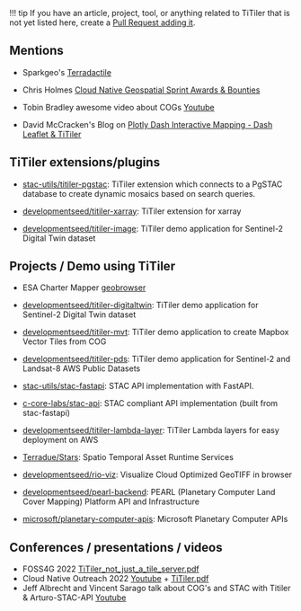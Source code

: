 

!!! tip
    If you have an article, project, tool, or anything related to TiTiler that is not yet listed here, create a [Pull Request adding it](https://github.com/developmentseed/titiler/edit/main/docs/external-links.md).

## Mentions

* Sparkgeo's [Terradactile](https://sparkgeo.com/blog/terradactile-generate-cogs-from-aws-terrain-tiles/)

* Chris Holmes [Cloud Native Geospatial Sprint Awards & Bounties](https://medium.com/radiant-earth-insights/cloud-native-geospatial-sprint-awards-bounties-4f929727aa9c)

* Tobin Bradley awesome video about COGs [Youtube](https://www.youtube.com/watch?v=Ix-4L2dRmRg)

* David McCracken's Blog on [Plotly Dash Interactive Mapping - Dash Leaflet & TiTiler](https://www.pywram.com/t/blog-plotly-dash-interactive-mapping-dash-leaflet-titiler/287)

## TiTiler extensions/plugins

* [stac-utils/titiler-pgstac](https://github.com/stac-utils/titiler-pgstac): TiTiler extension which connects to a PgSTAC database to create dynamic mosaics based on search queries.

* [developmentseed/titiler-xarray](https://github.com/developmentseed/titiler-xarray): TiTiler extension for xarray

* [developmentseed/titiler-image](https://github.com/developmentseed/titiler-image): TiTiler demo application for Sentinel-2 Digital Twin dataset


## Projects / Demo using TiTiler

* ESA Charter Mapper [geobrowser](https://docs.charter.uat.esaportal.eu/webPortal/geobrowser/titiler/)

* [developmentseed/titiler-digitaltwin](https://github.com/developmentseed/titiler-digitaltwin): TiTiler demo application for Sentinel-2 Digital Twin dataset

* [developmentseed/titiler-mvt](https://github.com/developmentseed/titiler-mvt): TiTiler demo application to create Mapbox Vector Tiles from COG

* [developmentseed/titiler-pds](https://github.com/developmentseed/titiler-pds): TiTiler demo application for Sentinel-2 and Landsat-8 AWS Public Datasets

* [stac-utils/stac-fastapi](https://github.com/stac-utils/stac-fastapi): STAC API implementation with FastAPI.

* [c-core-labs/stac-api](https://github.com/c-core-labs/stac-api): STAC compliant API implementation (built from stac-fastapi)

* [developmentseed/titiler-lambda-layer](https://github.com/developmentseed/titiler-lambda-layer): TiTiler Lambda layers for easy deployment on AWS

* [Terradue/Stars](https://github.com/Terradue/Stars): Spatio Temporal Asset Runtime Services

* [developmentseed/rio-viz](https://github.com/developmentseed/rio-viz): Visualize Cloud Optimized GeoTIFF in browser

* [developmentseed/pearl-backend](https://github.com/developmentseed/pearl-backend): PEARL (Planetary Computer Land Cover Mapping) Platform API and Infrastructure

* [microsoft/planetary-computer-apis](https://github.com/microsoft/planetary-computer-apis): Microsoft Planetary Computer APIs

## Conferences / presentations / videos

* FOSS4G 2022 [TiTiler_not_just_a_tile_server.pdf](https://github.com/vincentsarago/conferences/blob/master/2022_08_TiTiler_not_just_a_tile_server_FOSS4G_Firenze.pdf)
* Cloud Native Outreach 2022 [Youtube](https://www.youtube.com/watch?v=16Yp5lHy7ng) + [TiTiler.pdf](https://github.com/vincentsarago/conferences/blob/master/2022_04_TiTiler_CloudNativeOutreach.pdf)
* Jeff Albrecht and Vincent Sarago talk about COG's and STAC with Titiler & Arturo-STAC-API [Youtube](https://www.youtube.com/watch?v=iP0oQZzupnQ)
